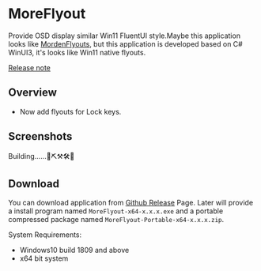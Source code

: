 # MoreFlyout

Provide OSD display similar Win11 FluentUI style.Maybe this application looks like [MordenFlyouts](https://github.com/ModernFlyouts-Community/ModernFlyouts), but this application is developed based on C# WinUI3, it's looks like Win11 native flyouts.

[Release note](./RELEASENOTE.md)

## Overview 

- Now add flyouts for Lock keys.

## Screenshots

Building......🔨⛏️⚒️🛠️🔧

## Download

You can download application from [Github Release](https://github.com/ChenYiLins/MoreFlyout/releases) Page. Later will provide a install program named `MoreFlyout-x64-x.x.x.exe` and a portable compressed package named `MoreFlyout-Portable-x64-x.x.x.zip`.

System Requirements:

- Windows10 build 1809 and above
- x64 bit system

